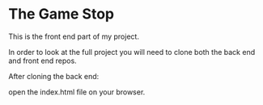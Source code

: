 # The Game Stop

This is the front end part of my project.

In order to look at the full project you will need to clone both the back end and front end repos.

After cloning the back end:

open the index.html file on your browser.
